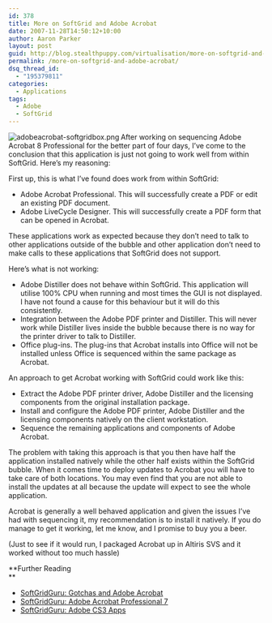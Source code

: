 ```yaml
---
id: 378
title: More on SoftGrid and Adobe Acrobat
date: 2007-11-28T14:50:12+10:00
author: Aaron Parker
layout: post
guid: http://blog.stealthpuppy.com/virtualisation/more-on-softgrid-and-adobe-acrobat
permalink: /more-on-softgrid-and-adobe-acrobat/
dsq_thread_id:
  - "195379811"
categories:
  - Applications
tags:
  - Adobe
  - SoftGrid
---
```

<img src="http://stealthpuppy.com/wp-content/uploads/2008/02/adobeacrobat-softgridbox.png" alt="adobeacrobat-softgridbox.png" align="left" />After working on sequencing Adobe Acrobat 8 Professional for the better part of four days, I&#8217;ve come to the conclusion that this application is just not going to work well from within SoftGrid. Here&#8217;s my reasoning:

First up, this is what I&#8217;ve found does work from within SoftGrid:

  * Adobe Acrobat Professional. This will successfully create a PDF or edit an existing PDF document.
  * Adobe LiveCycle Designer. This will successfully create a PDF form that can be opened in Acrobat.

These applications work as expected because they don&#8217;t need to talk to other applications outside of the bubble and other application don&#8217;t need to make calls to these applications that SoftGrid does not support.

Here&#8217;s what is not working:

  * Adobe Distiller does not behave within SoftGrid. This application will utilise 100% CPU when running and most times the GUI is not displayed. I have not found a cause for this behaviour but it will do this consistently.
  * Integration between the Adobe PDF printer and Distiller. This will never work while Distiller lives inside the bubble because there is no way for the printer driver to talk to Distiller.
  * Office plug-ins. The plug-ins that Acrobat installs into Office will not be installed unless Office is sequenced within the same package as Acrobat.

An approach to get Acrobat working with SoftGrid could work like this:

  * Extract the Adobe PDF printer driver, Adobe Distiller and the licensing components from the original installation package.
  * Install and configure the Adobe PDF printer, Adobe Distiller and the licensing components natively on the client workstation.
  * Sequence the remaining applications and components of Adobe Acrobat.

The problem with taking this approach is that you then have half the application installed natively while the other half exists within the SoftGrid bubble. When it comes time to deploy updates to Acrobat you will have to take care of both locations. You may even find that you are not able to install the updates at all because the update will expect to see the whole application.

Acrobat is generally a well behaved application and given the issues I&#8217;ve had with sequencing it, my recommendation is to install it natively. If you do manage to get it working, let me know, and I promise to buy you a beer.

(Just to see if it would run, I packaged Acrobat up in Altiris SVS and it worked without too much hassle)

**Further Reading  
** 

  * [SoftGridGuru: Gotchas and Adobe Acrobat](http://www.softgridguru.com/viewtopic.php?t=2606&start=0&postdays=0&postorder=asc&highlight=)
  * [SoftGridGuru: Adobe Acrobat Professional 7](http://www.softgridguru.com/viewtopic.php?t=1990&start=0&postdays=0&postorder=asc&highlight=)
  * [SoftGridGuru: Adobe CS3 Apps](http://www.softgridguru.com/viewtopic.php?t=2211&start=0&postdays=0&postorder=asc&highlight=)
